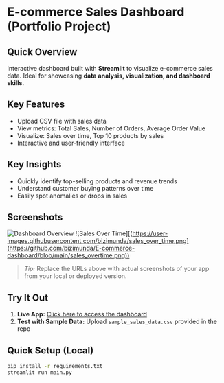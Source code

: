 # E-commerce Sales Dashboard (Portfolio Project)

## Quick Overview
Interactive dashboard built with **Streamlit** to visualize e-commerce sales data. Ideal for showcasing **data analysis, visualization, and dashboard skills**.

## Key Features
- Upload CSV file with sales data
- View metrics: Total Sales, Number of Orders, Average Order Value
- Visualize: Sales over time, Top 10 products by sales
- Interactive and user-friendly interface

## Key Insights
- Quickly identify top-selling products and revenue trends
- Understand customer buying patterns over time
- Easily spot anomalies or drops in sales

## Screenshots
![Dashboard Overview]([https://user-images.githubusercontent.com/bizimunda/sales.png](https://github.com/bizimunda/E-commerce-dashboard/blob/main/sales.png))
![Sales Over Time][(https://user-images.githubusercontent.com/bizimunda/sales_over_time.png](https://github.com/bizimunda/E-commerce-dashboard/blob/main/sales_overtime.png))

> *Tip:* Replace the URLs above with actual screenshots of your app from your local or deployed version.

## Try It Out
1. **Live App:** [Click here to access the dashboard](https://e-commerce-dashboard-fyydxhvghku8nxuywfp2jv.streamlit.app/)
2. **Test with Sample Data:** Upload `sample_sales_data.csv` provided in the repo

## Quick Setup (Local)
```bash
pip install -r requirements.txt
streamlit run main.py
